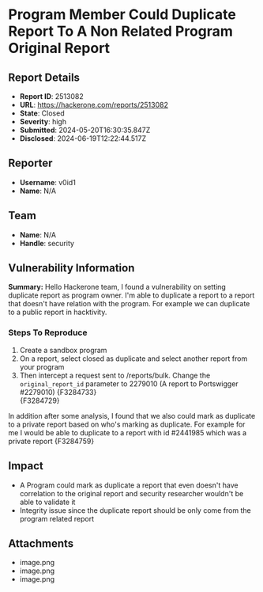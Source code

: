 # Program Member Could Duplicate Report To A Non Related Program Original Report 

## Report Details
- **Report ID**: 2513082
- **URL**: https://hackerone.com/reports/2513082
- **State**: Closed
- **Severity**: high
- **Submitted**: 2024-05-20T16:30:35.847Z
- **Disclosed**: 2024-06-19T12:22:44.517Z

## Reporter
- **Username**: v0id1
- **Name**: N/A

## Team
- **Name**: N/A
- **Handle**: security

## Vulnerability Information
**Summary:**
Hello Hackerone team, I found a vulnerability on setting duplicate report as program owner. I'm able to duplicate a report to a report that doesn't have relation with the program. For example we can duplicate to a public report in hacktivity. 

### Steps To Reproduce
1. Create a sandbox program
2. On a report, select closed as duplicate and select another report from your program
3. Then intercept a request sent to /reports/bulk. Change the `original_report_id` parameter to 2279010 (A report to Portswigger #2279010)
{F3284733}  
{F3284729}

In addition after some analysis, I found that we also could mark as duplicate to a private report based on who's marking as duplicate. For example for me I would be able to duplicate to a report with id #2441985 which was a private report
{F3284759}

## Impact

- A Program could mark as duplicate a report that even doesn't have correlation to the original report and security researcher wouldn't be able to validate it
- Integrity issue since the duplicate report should be only come from the program related report

## Attachments
- image.png
- image.png
- image.png

